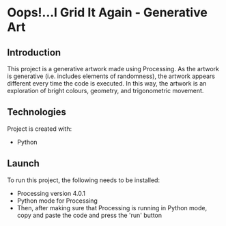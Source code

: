 # Oops!...I Grid It Again - Generative Art
## Introduction
This project is a generative artwork made using Processing. As the artwork is generative (i.e. includes elements of randomness), the artwork appears different every time the code is executed. In this way, the artwork is an exploration of bright colours, geometry, and trigonometric movement.
	
## Technologies
Project is created with:
* Python
	
## Launch
To run this project, the following needs to be installed:
* Processing version 4.0.1
* Python mode for Processing
* Then, after making sure that Processing is running in Python mode, copy and paste the code and press the 'run' button
